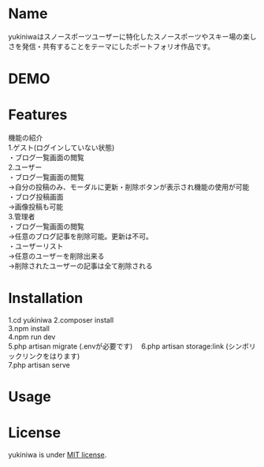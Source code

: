 # Name
 
yukiniwaはスノースポーツユーザーに特化したスノースポーツやスキー場の楽しさを発信・共有することをテーマにしたポートフォリオ作品です。
 
# DEMO
 
 
# Features
 
 機能の紹介  
 1.ゲスト(ログインしていない状態)  
 ・ブログ一覧画面の閲覧  
 2.ユーザー  
 ・ブログ一覧画面の閲覧  
 ->自分の投稿のみ、モーダルに更新・削除ボタンが表示され機能の使用が可能  
 ・ブログ投稿画面  
 ->画像投稿も可能  
 3.管理者  
 ・ブログ一覧画面の閲覧  
 ->任意のブログ記事を削除可能。更新は不可。  
 ・ユーザーリスト  
 ->任意のユーザーを削除出来る  
 ->削除されたユーザーの記事は全て削除される  
 
# Installation
 
1.cd yukiniwa 
2.composer install  
3.npm install  
4.npm run dev  
5.php artisan migrate (.envが必要です)　
6.php artisan storage:link (シンボリックリンクをはります)  
7.php artisan serve

 
# Usage
 


# License

yukiniwa is under [MIT license](https://en.wikipedia.org/wiki/MIT_License).

